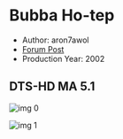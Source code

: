# Bubba Ho-tep

* Author: aron7awol
* [Forum Post](https://www.avsforum.com/threads/bass-eq-for-filtered-movies.2995212/post-59273632)
* Production Year: 2002

## DTS-HD MA 5.1

![img 0](https://i.imgur.com/OsEDl3h.jpg)

![img 1](https://i.imgur.com/cGhlsUW.png)

